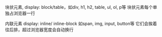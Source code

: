 块状元素, display: block/table，如div, h1, h2, table, ul, ol, p等
块状元素每个单独占浏览器一行

内联元素 display: inline/ inline-block 如span, img, input, button等
它们会挨着往后排，超过浏览器宽度会自动换行